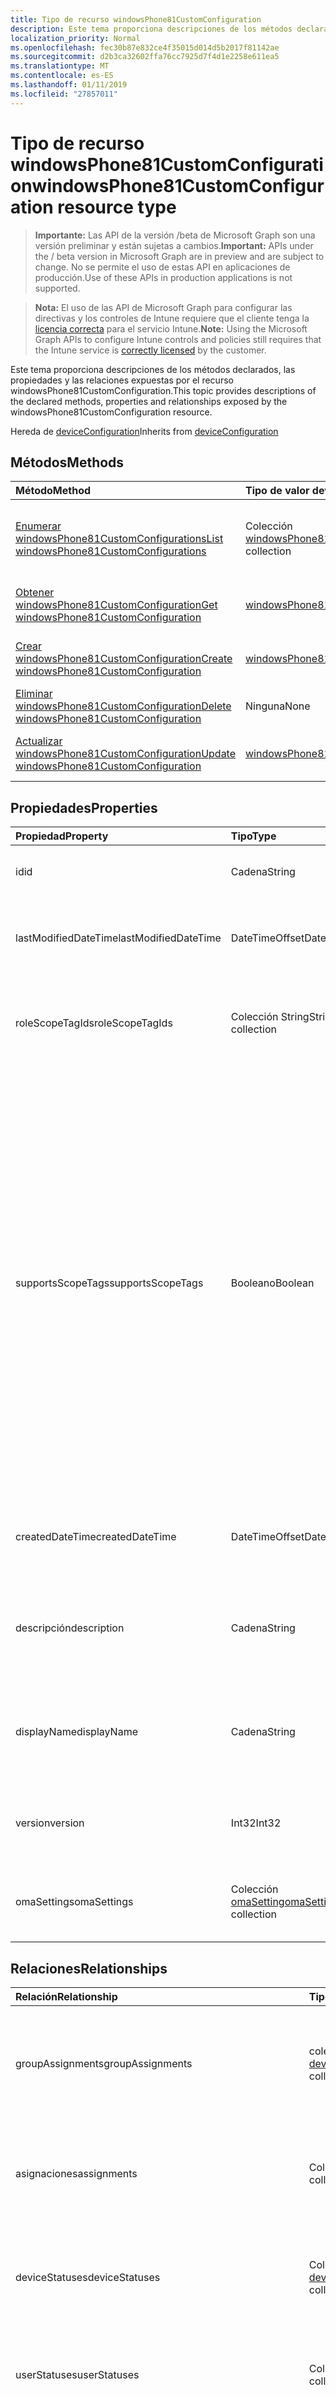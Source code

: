 ```yaml
---
title: Tipo de recurso windowsPhone81CustomConfiguration
description: Este tema proporciona descripciones de los métodos declarados, las propiedades y las relaciones expuestas por el recurso windowsPhone81CustomConfiguration.
localization_priority: Normal
ms.openlocfilehash: fec30b87e832ce4f35015d014d5b2017f81142ae
ms.sourcegitcommit: d2b3ca32602ffa76cc7925d7f4d1e2258e611ea5
ms.translationtype: MT
ms.contentlocale: es-ES
ms.lasthandoff: 01/11/2019
ms.locfileid: "27857011"
---
```

# <a name="windowsphone81customconfiguration-resource-type"></a><span data-ttu-id="20fca-103">Tipo de recurso windowsPhone81CustomConfiguration</span><span class="sxs-lookup"><span data-stu-id="20fca-103">windowsPhone81CustomConfiguration resource type</span></span>

> <span data-ttu-id="20fca-104">**Importante:** Las API de la versión /beta de Microsoft Graph son una versión preliminar y están sujetas a cambios.</span><span class="sxs-lookup"><span data-stu-id="20fca-104">**Important:** APIs under the / beta version in Microsoft Graph are in preview and are subject to change.</span></span> <span data-ttu-id="20fca-105">No se permite el uso de estas API en aplicaciones de producción.</span><span class="sxs-lookup"><span data-stu-id="20fca-105">Use of these APIs in production applications is not supported.</span></span>

> <span data-ttu-id="20fca-106">**Nota:** El uso de las API de Microsoft Graph para configurar las directivas y los controles de Intune requiere que el cliente tenga la [licencia correcta](https://go.microsoft.com/fwlink/?linkid=839381) para el servicio Intune.</span><span class="sxs-lookup"><span data-stu-id="20fca-106">**Note:** Using the Microsoft Graph APIs to configure Intune controls and policies still requires that the Intune service is [correctly licensed](https://go.microsoft.com/fwlink/?linkid=839381) by the customer.</span></span>

<span data-ttu-id="20fca-107">Este tema proporciona descripciones de los métodos declarados, las propiedades y las relaciones expuestas por el recurso windowsPhone81CustomConfiguration.</span><span class="sxs-lookup"><span data-stu-id="20fca-107">This topic provides descriptions of the declared methods, properties and relationships exposed by the windowsPhone81CustomConfiguration resource.</span></span>

<span data-ttu-id="20fca-108">Hereda de [deviceConfiguration](../resources/intune-deviceconfig-deviceconfiguration.md)</span><span class="sxs-lookup"><span data-stu-id="20fca-108">Inherits from [deviceConfiguration](../resources/intune-deviceconfig-deviceconfiguration.md)</span></span>

## <a name="methods"></a><span data-ttu-id="20fca-109">Métodos</span><span class="sxs-lookup"><span data-stu-id="20fca-109">Methods</span></span>
|<span data-ttu-id="20fca-110">Método</span><span class="sxs-lookup"><span data-stu-id="20fca-110">Method</span></span>|<span data-ttu-id="20fca-111">Tipo de valor devuelto</span><span class="sxs-lookup"><span data-stu-id="20fca-111">Return Type</span></span>|<span data-ttu-id="20fca-112">Descripción</span><span class="sxs-lookup"><span data-stu-id="20fca-112">Description</span></span>|
|:---|:---|:---|
|[<span data-ttu-id="20fca-113">Enumerar windowsPhone81CustomConfigurations</span><span class="sxs-lookup"><span data-stu-id="20fca-113">List windowsPhone81CustomConfigurations</span></span>](../api/intune-deviceconfig-windowsphone81customconfiguration-list.md)|<span data-ttu-id="20fca-114">Colección [windowsPhone81CustomConfiguration](../resources/intune-deviceconfig-windowsphone81customconfiguration.md)</span><span class="sxs-lookup"><span data-stu-id="20fca-114">[windowsPhone81CustomConfiguration](../resources/intune-deviceconfig-windowsphone81customconfiguration.md) collection</span></span>|<span data-ttu-id="20fca-115">Enumere las propiedades y las relaciones de los objetos [windowsPhone81CustomConfiguration](../resources/intune-deviceconfig-windowsphone81customconfiguration.md).</span><span class="sxs-lookup"><span data-stu-id="20fca-115">List properties and relationships of the [windowsPhone81CustomConfiguration](../resources/intune-deviceconfig-windowsphone81customconfiguration.md) objects.</span></span>|
|[<span data-ttu-id="20fca-116">Obtener windowsPhone81CustomConfiguration</span><span class="sxs-lookup"><span data-stu-id="20fca-116">Get windowsPhone81CustomConfiguration</span></span>](../api/intune-deviceconfig-windowsphone81customconfiguration-get.md)|[<span data-ttu-id="20fca-117">windowsPhone81CustomConfiguration</span><span class="sxs-lookup"><span data-stu-id="20fca-117">windowsPhone81CustomConfiguration</span></span>](../resources/intune-deviceconfig-windowsphone81customconfiguration.md)|<span data-ttu-id="20fca-118">Lea las propiedades y las relaciones del objeto [windowsPhone81CustomConfiguration](../resources/intune-deviceconfig-windowsphone81customconfiguration.md).</span><span class="sxs-lookup"><span data-stu-id="20fca-118">Read properties and relationships of the [windowsPhone81CustomConfiguration](../resources/intune-deviceconfig-windowsphone81customconfiguration.md) object.</span></span>|
|[<span data-ttu-id="20fca-119">Crear windowsPhone81CustomConfiguration</span><span class="sxs-lookup"><span data-stu-id="20fca-119">Create windowsPhone81CustomConfiguration</span></span>](../api/intune-deviceconfig-windowsphone81customconfiguration-create.md)|[<span data-ttu-id="20fca-120">windowsPhone81CustomConfiguration</span><span class="sxs-lookup"><span data-stu-id="20fca-120">windowsPhone81CustomConfiguration</span></span>](../resources/intune-deviceconfig-windowsphone81customconfiguration.md)|<span data-ttu-id="20fca-121">Cree un objeto [windowsPhone81CustomConfiguration](../resources/intune-deviceconfig-windowsphone81customconfiguration.md).</span><span class="sxs-lookup"><span data-stu-id="20fca-121">Create a new [windowsPhone81CustomConfiguration](../resources/intune-deviceconfig-windowsphone81customconfiguration.md) object.</span></span>|
|[<span data-ttu-id="20fca-122">Eliminar windowsPhone81CustomConfiguration</span><span class="sxs-lookup"><span data-stu-id="20fca-122">Delete windowsPhone81CustomConfiguration</span></span>](../api/intune-deviceconfig-windowsphone81customconfiguration-delete.md)|<span data-ttu-id="20fca-123">Ninguna</span><span class="sxs-lookup"><span data-stu-id="20fca-123">None</span></span>|<span data-ttu-id="20fca-124">Elimina un [windowsPhone81CustomConfiguration](../resources/intune-deviceconfig-windowsphone81customconfiguration.md).</span><span class="sxs-lookup"><span data-stu-id="20fca-124">Deletes a [windowsPhone81CustomConfiguration](../resources/intune-deviceconfig-windowsphone81customconfiguration.md).</span></span>|
|[<span data-ttu-id="20fca-125">Actualizar windowsPhone81CustomConfiguration</span><span class="sxs-lookup"><span data-stu-id="20fca-125">Update windowsPhone81CustomConfiguration</span></span>](../api/intune-deviceconfig-windowsphone81customconfiguration-update.md)|[<span data-ttu-id="20fca-126">windowsPhone81CustomConfiguration</span><span class="sxs-lookup"><span data-stu-id="20fca-126">windowsPhone81CustomConfiguration</span></span>](../resources/intune-deviceconfig-windowsphone81customconfiguration.md)|<span data-ttu-id="20fca-127">Actualice las propiedades de un objeto [windowsPhone81CustomConfiguration](../resources/intune-deviceconfig-windowsphone81customconfiguration.md).</span><span class="sxs-lookup"><span data-stu-id="20fca-127">Update the properties of a [windowsPhone81CustomConfiguration](../resources/intune-deviceconfig-windowsphone81customconfiguration.md) object.</span></span>|

## <a name="properties"></a><span data-ttu-id="20fca-128">Propiedades</span><span class="sxs-lookup"><span data-stu-id="20fca-128">Properties</span></span>
|<span data-ttu-id="20fca-129">Propiedad</span><span class="sxs-lookup"><span data-stu-id="20fca-129">Property</span></span>|<span data-ttu-id="20fca-130">Tipo</span><span class="sxs-lookup"><span data-stu-id="20fca-130">Type</span></span>|<span data-ttu-id="20fca-131">Descripción</span><span class="sxs-lookup"><span data-stu-id="20fca-131">Description</span></span>|
|:---|:---|:---|
|<span data-ttu-id="20fca-132">id</span><span class="sxs-lookup"><span data-stu-id="20fca-132">id</span></span>|<span data-ttu-id="20fca-133">Cadena</span><span class="sxs-lookup"><span data-stu-id="20fca-133">String</span></span>|<span data-ttu-id="20fca-134">Clave de la entidad.</span><span class="sxs-lookup"><span data-stu-id="20fca-134">Key of the entity.</span></span> <span data-ttu-id="20fca-135">Heredado de [deviceConfiguration](../resources/intune-deviceconfig-deviceconfiguration.md)</span><span class="sxs-lookup"><span data-stu-id="20fca-135">Inherited from [deviceConfiguration](../resources/intune-deviceconfig-deviceconfiguration.md)</span></span>|
|<span data-ttu-id="20fca-136">lastModifiedDateTime</span><span class="sxs-lookup"><span data-stu-id="20fca-136">lastModifiedDateTime</span></span>|<span data-ttu-id="20fca-137">DateTimeOffset</span><span class="sxs-lookup"><span data-stu-id="20fca-137">DateTimeOffset</span></span>|<span data-ttu-id="20fca-138">Fecha y hora en la que se modificó el objeto por última vez.</span><span class="sxs-lookup"><span data-stu-id="20fca-138">DateTime the object was last modified.</span></span> <span data-ttu-id="20fca-139">Heredado de [deviceConfiguration](../resources/intune-deviceconfig-deviceconfiguration.md)</span><span class="sxs-lookup"><span data-stu-id="20fca-139">Inherited from [deviceConfiguration](../resources/intune-deviceconfig-deviceconfiguration.md)</span></span>|
|<span data-ttu-id="20fca-140">roleScopeTagIds</span><span class="sxs-lookup"><span data-stu-id="20fca-140">roleScopeTagIds</span></span>|<span data-ttu-id="20fca-141">Colección String</span><span class="sxs-lookup"><span data-stu-id="20fca-141">String collection</span></span>|<span data-ttu-id="20fca-142">Lista de etiquetas de ámbito para esta instancia de entidad.</span><span class="sxs-lookup"><span data-stu-id="20fca-142">List of Scope Tags for this Entity instance.</span></span> <span data-ttu-id="20fca-143">Heredado de [deviceConfiguration](../resources/intune-deviceconfig-deviceconfiguration.md)</span><span class="sxs-lookup"><span data-stu-id="20fca-143">Inherited from [deviceConfiguration](../resources/intune-deviceconfig-deviceconfiguration.md)</span></span>|
|<span data-ttu-id="20fca-144">supportsScopeTags</span><span class="sxs-lookup"><span data-stu-id="20fca-144">supportsScopeTags</span></span>|<span data-ttu-id="20fca-145">Booleano</span><span class="sxs-lookup"><span data-stu-id="20fca-145">Boolean</span></span>|<span data-ttu-id="20fca-146">Indica si la configuración del dispositivo subyacente admite la asignación de etiquetas de ámbito.</span><span class="sxs-lookup"><span data-stu-id="20fca-146">Indicates whether or not the underlying Device Configuration supports the assignment of scope tags.</span></span> <span data-ttu-id="20fca-147">No se permite la asignación a la propiedad ScopeTags cuando este valor es false y entidades no estará visibles para los usuarios con ámbito.</span><span class="sxs-lookup"><span data-stu-id="20fca-147">Assigning to the ScopeTags property is not allowed when this value is false and entities will not be visible to scoped users.</span></span> <span data-ttu-id="20fca-148">Esto se produce para las directivas de heredado creadas en Silverlight y se puede resolver por eliminar y volver a crear la directiva en el Portal de Azure.</span><span class="sxs-lookup"><span data-stu-id="20fca-148">This occurs for Legacy policies created in Silverlight and can be resolved by deleting and recreating the policy in the Azure Portal.</span></span> <span data-ttu-id="20fca-149">Esta propiedad es de sólo lectura.</span><span class="sxs-lookup"><span data-stu-id="20fca-149">This property is read-only.</span></span> <span data-ttu-id="20fca-150">Heredado de [deviceConfiguration](../resources/intune-deviceconfig-deviceconfiguration.md)</span><span class="sxs-lookup"><span data-stu-id="20fca-150">Inherited from [deviceConfiguration](../resources/intune-deviceconfig-deviceconfiguration.md)</span></span>|
|<span data-ttu-id="20fca-151">createdDateTime</span><span class="sxs-lookup"><span data-stu-id="20fca-151">createdDateTime</span></span>|<span data-ttu-id="20fca-152">DateTimeOffset</span><span class="sxs-lookup"><span data-stu-id="20fca-152">DateTimeOffset</span></span>|<span data-ttu-id="20fca-153">Fecha y hora en la que se creó el objeto.</span><span class="sxs-lookup"><span data-stu-id="20fca-153">DateTime the object was created.</span></span> <span data-ttu-id="20fca-154">Heredado de [deviceConfiguration](../resources/intune-deviceconfig-deviceconfiguration.md)</span><span class="sxs-lookup"><span data-stu-id="20fca-154">Inherited from [deviceConfiguration](../resources/intune-deviceconfig-deviceconfiguration.md)</span></span>|
|<span data-ttu-id="20fca-155">descripción</span><span class="sxs-lookup"><span data-stu-id="20fca-155">description</span></span>|<span data-ttu-id="20fca-156">Cadena</span><span class="sxs-lookup"><span data-stu-id="20fca-156">String</span></span>|<span data-ttu-id="20fca-157">Descripción proporcionada por el administrador de la configuración del dispositivo.</span><span class="sxs-lookup"><span data-stu-id="20fca-157">Admin provided description of the Device Configuration.</span></span> <span data-ttu-id="20fca-158">Heredado de [deviceConfiguration](../resources/intune-deviceconfig-deviceconfiguration.md)</span><span class="sxs-lookup"><span data-stu-id="20fca-158">Inherited from [deviceConfiguration](../resources/intune-deviceconfig-deviceconfiguration.md)</span></span>|
|<span data-ttu-id="20fca-159">displayName</span><span class="sxs-lookup"><span data-stu-id="20fca-159">displayName</span></span>|<span data-ttu-id="20fca-160">Cadena</span><span class="sxs-lookup"><span data-stu-id="20fca-160">String</span></span>|<span data-ttu-id="20fca-161">Nombre proporcionado por el administrador de la configuración del dispositivo.</span><span class="sxs-lookup"><span data-stu-id="20fca-161">Admin provided name of the device configuration.</span></span> <span data-ttu-id="20fca-162">Heredado de [deviceConfiguration](../resources/intune-deviceconfig-deviceconfiguration.md)</span><span class="sxs-lookup"><span data-stu-id="20fca-162">Inherited from [deviceConfiguration](../resources/intune-deviceconfig-deviceconfiguration.md)</span></span>|
|<span data-ttu-id="20fca-163">version</span><span class="sxs-lookup"><span data-stu-id="20fca-163">version</span></span>|<span data-ttu-id="20fca-164">Int32</span><span class="sxs-lookup"><span data-stu-id="20fca-164">Int32</span></span>|<span data-ttu-id="20fca-165">Versión de la configuración del dispositivo.</span><span class="sxs-lookup"><span data-stu-id="20fca-165">Version of the device configuration.</span></span> <span data-ttu-id="20fca-166">Heredado de [deviceConfiguration](../resources/intune-deviceconfig-deviceconfiguration.md)</span><span class="sxs-lookup"><span data-stu-id="20fca-166">Inherited from [deviceConfiguration](../resources/intune-deviceconfig-deviceconfiguration.md)</span></span>|
|<span data-ttu-id="20fca-167">omaSettings</span><span class="sxs-lookup"><span data-stu-id="20fca-167">omaSettings</span></span>|<span data-ttu-id="20fca-168">Colección [omaSetting](../resources/intune-deviceconfig-omasetting.md)</span><span class="sxs-lookup"><span data-stu-id="20fca-168">[omaSetting](../resources/intune-deviceconfig-omasetting.md) collection</span></span>|<span data-ttu-id="20fca-169">Configuración de OMA.</span><span class="sxs-lookup"><span data-stu-id="20fca-169">OMA settings.</span></span> <span data-ttu-id="20fca-170">Esta colección puede contener un máximo de 1000 elementos.</span><span class="sxs-lookup"><span data-stu-id="20fca-170">This collection can contain a maximum of 1000 elements.</span></span>|

## <a name="relationships"></a><span data-ttu-id="20fca-171">Relaciones</span><span class="sxs-lookup"><span data-stu-id="20fca-171">Relationships</span></span>
|<span data-ttu-id="20fca-172">Relación</span><span class="sxs-lookup"><span data-stu-id="20fca-172">Relationship</span></span>|<span data-ttu-id="20fca-173">Tipo</span><span class="sxs-lookup"><span data-stu-id="20fca-173">Type</span></span>|<span data-ttu-id="20fca-174">Description</span><span class="sxs-lookup"><span data-stu-id="20fca-174">Description</span></span>|
|:---|:---|:---|
|<span data-ttu-id="20fca-175">groupAssignments</span><span class="sxs-lookup"><span data-stu-id="20fca-175">groupAssignments</span></span>|<span data-ttu-id="20fca-176">colección de [deviceConfigurationGroupAssignment](../resources/intune-deviceconfig-deviceconfigurationgroupassignment.md)</span><span class="sxs-lookup"><span data-stu-id="20fca-176">[deviceConfigurationGroupAssignment](../resources/intune-deviceconfig-deviceconfigurationgroupassignment.md) collection</span></span>|<span data-ttu-id="20fca-177">La lista de asignaciones de grupo para el perfil de configuración del dispositivo.</span><span class="sxs-lookup"><span data-stu-id="20fca-177">The list of group assignments for the device configuration profile.</span></span> <span data-ttu-id="20fca-178">Heredado de [deviceConfiguration](../resources/intune-deviceconfig-deviceconfiguration.md)</span><span class="sxs-lookup"><span data-stu-id="20fca-178">Inherited from [deviceConfiguration](../resources/intune-deviceconfig-deviceconfiguration.md)</span></span>|
|<span data-ttu-id="20fca-179">asignaciones</span><span class="sxs-lookup"><span data-stu-id="20fca-179">assignments</span></span>|<span data-ttu-id="20fca-180">Colección [deviceConfigurationAssignment](../resources/intune-deviceconfig-deviceconfigurationassignment.md)</span><span class="sxs-lookup"><span data-stu-id="20fca-180">[deviceConfigurationAssignment](../resources/intune-deviceconfig-deviceconfigurationassignment.md) collection</span></span>|<span data-ttu-id="20fca-181">La lista de tareas para el perfil de configuración del dispositivo.</span><span class="sxs-lookup"><span data-stu-id="20fca-181">The list of assignments for the device configuration profile.</span></span> <span data-ttu-id="20fca-182">Heredado de [deviceConfiguration](../resources/intune-deviceconfig-deviceconfiguration.md)</span><span class="sxs-lookup"><span data-stu-id="20fca-182">Inherited from [deviceConfiguration](../resources/intune-deviceconfig-deviceconfiguration.md)</span></span>|
|<span data-ttu-id="20fca-183">deviceStatuses</span><span class="sxs-lookup"><span data-stu-id="20fca-183">deviceStatuses</span></span>|<span data-ttu-id="20fca-184">Colección [deviceConfigurationDeviceStatus](../resources/intune-deviceconfig-deviceconfigurationdevicestatus.md)</span><span class="sxs-lookup"><span data-stu-id="20fca-184">[deviceConfigurationDeviceStatus](../resources/intune-deviceconfig-deviceconfigurationdevicestatus.md) collection</span></span>|<span data-ttu-id="20fca-185">Estado de instalación de configuración del dispositivo por dispositivo.</span><span class="sxs-lookup"><span data-stu-id="20fca-185">Device configuration installation status by device.</span></span> <span data-ttu-id="20fca-186">Heredado de [deviceConfiguration](../resources/intune-deviceconfig-deviceconfiguration.md)</span><span class="sxs-lookup"><span data-stu-id="20fca-186">Inherited from [deviceConfiguration](../resources/intune-deviceconfig-deviceconfiguration.md)</span></span>|
|<span data-ttu-id="20fca-187">userStatuses</span><span class="sxs-lookup"><span data-stu-id="20fca-187">userStatuses</span></span>|<span data-ttu-id="20fca-188">Colección [deviceConfigurationUserStatus](../resources/intune-deviceconfig-deviceconfigurationuserstatus.md)</span><span class="sxs-lookup"><span data-stu-id="20fca-188">[deviceConfigurationUserStatus](../resources/intune-deviceconfig-deviceconfigurationuserstatus.md) collection</span></span>|<span data-ttu-id="20fca-189">Estado de instalación de configuración de dispositivo por usuario.</span><span class="sxs-lookup"><span data-stu-id="20fca-189">Device configuration installation status by user.</span></span> <span data-ttu-id="20fca-190">Heredado de [deviceConfiguration](../resources/intune-deviceconfig-deviceconfiguration.md)</span><span class="sxs-lookup"><span data-stu-id="20fca-190">Inherited from [deviceConfiguration](../resources/intune-deviceconfig-deviceconfiguration.md)</span></span>|
|<span data-ttu-id="20fca-191">deviceStatusOverview</span><span class="sxs-lookup"><span data-stu-id="20fca-191">deviceStatusOverview</span></span>|[<span data-ttu-id="20fca-192">deviceConfigurationDeviceOverview</span><span class="sxs-lookup"><span data-stu-id="20fca-192">deviceConfigurationDeviceOverview</span></span>](../resources/intune-deviceconfig-deviceconfigurationdeviceoverview.md)|<span data-ttu-id="20fca-193">Información general sobre el estado de dispositivos de la configuración de dispositivo. Heredado de [deviceConfiguration](../resources/intune-deviceconfig-deviceconfiguration.md)</span><span class="sxs-lookup"><span data-stu-id="20fca-193">Device Configuration devices status overview Inherited from [deviceConfiguration](../resources/intune-deviceconfig-deviceconfiguration.md)</span></span>|
|<span data-ttu-id="20fca-194">userStatusOverview</span><span class="sxs-lookup"><span data-stu-id="20fca-194">userStatusOverview</span></span>|[<span data-ttu-id="20fca-195">deviceConfigurationUserOverview</span><span class="sxs-lookup"><span data-stu-id="20fca-195">deviceConfigurationUserOverview</span></span>](../resources/intune-deviceconfig-deviceconfigurationuseroverview.md)|<span data-ttu-id="20fca-196">Información general sobre el estado de usuarios de la configuración de dispositivo. Heredado de [deviceConfiguration](../resources/intune-deviceconfig-deviceconfiguration.md)</span><span class="sxs-lookup"><span data-stu-id="20fca-196">Device Configuration users status overview Inherited from [deviceConfiguration](../resources/intune-deviceconfig-deviceconfiguration.md)</span></span>|
|<span data-ttu-id="20fca-197">deviceSettingStateSummaries</span><span class="sxs-lookup"><span data-stu-id="20fca-197">deviceSettingStateSummaries</span></span>|<span data-ttu-id="20fca-198">Colección [settingStateDeviceSummary](../resources/intune-deviceconfig-settingstatedevicesummary.md)</span><span class="sxs-lookup"><span data-stu-id="20fca-198">[settingStateDeviceSummary](../resources/intune-deviceconfig-settingstatedevicesummary.md) collection</span></span>|<span data-ttu-id="20fca-199">Resumen de dispositivo sobre el estado de configuración de la configuración de dispositivo. Heredado de [deviceConfiguration](../resources/intune-deviceconfig-deviceconfiguration.md)</span><span class="sxs-lookup"><span data-stu-id="20fca-199">Device Configuration Setting State Device Summary Inherited from [deviceConfiguration](../resources/intune-deviceconfig-deviceconfiguration.md)</span></span>|

## <a name="json-representation"></a><span data-ttu-id="20fca-200">Representación JSON</span><span class="sxs-lookup"><span data-stu-id="20fca-200">JSON Representation</span></span>
<span data-ttu-id="20fca-201">Aquí tiene una representación JSON del recurso.</span><span class="sxs-lookup"><span data-stu-id="20fca-201">Here is a JSON representation of the resource.</span></span>
<!-- {
  "blockType": "resource",
  "keyProperty": "id",
  "@odata.type": "microsoft.graph.windowsPhone81CustomConfiguration"
}
-->
``` json
{
  "@odata.type": "#microsoft.graph.windowsPhone81CustomConfiguration",
  "id": "String (identifier)",
  "lastModifiedDateTime": "String (timestamp)",
  "roleScopeTagIds": [
    "String"
  ],
  "supportsScopeTags": true,
  "createdDateTime": "String (timestamp)",
  "description": "String",
  "displayName": "String",
  "version": 1024,
  "omaSettings": [
    {
      "@odata.type": "microsoft.graph.omaSettingInteger",
      "displayName": "String",
      "description": "String",
      "omaUri": "String",
      "value": 1024
    }
  ]
}
```





